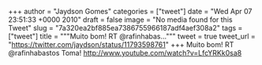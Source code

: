 
+++
author = "Jaydson Gomes"
categories = ["tweet"]
date = "Wed Apr 07 23:51:33 +0000 2010"
draft = false
image = "No media found for this Tweet"
slug = "7a320ea2bf885ea7386755966187adf4aef308a2"
tags = ["tweet"]
title = """Muito bom! RT @rafinhabas..."""
tweet = true
tweet_url = "https://twitter.com/jaydson/status/11793598761"
+++
Muito bom! RT @rafinhabastos Toma! http://www.youtube.com/watch?v=LfcYRKk0sa8
